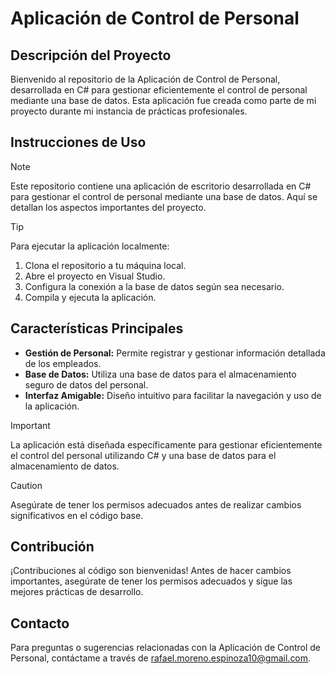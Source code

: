 # Aplicación de Control de Personal



## Descripción del Proyecto

Bienvenido al repositorio de la Aplicación de Control de Personal, desarrollada en C# para gestionar eficientemente el control de personal mediante una base de datos. Esta aplicación fue creada como parte de mi proyecto durante mi instancia de prácticas profesionales.

## Instrucciones de Uso

> [!NOTE]
> Este repositorio contiene una aplicación de escritorio desarrollada en C# para gestionar el control de personal mediante una base de datos. Aquí se detallan los aspectos importantes del proyecto.

> [!TIP]
> Para ejecutar la aplicación localmente:
> 1. Clona el repositorio a tu máquina local.
> 2. Abre el proyecto en Visual Studio.
> 3. Configura la conexión a la base de datos según sea necesario.
> 4. Compila y ejecuta la aplicación.

## Características Principales

- **Gestión de Personal:** Permite registrar y gestionar información detallada de los empleados.
- **Base de Datos:** Utiliza una base de datos para el almacenamiento seguro de datos del personal.
- **Interfaz Amigable:** Diseño intuitivo para facilitar la navegación y uso de la aplicación.

> [!IMPORTANT]
> La aplicación está diseñada específicamente para gestionar eficientemente el control del personal utilizando C# y una base de datos para el almacenamiento de datos.

> [!CAUTION]
> Asegúrate de tener los permisos adecuados antes de realizar cambios significativos en el código base.

## Contribución

¡Contribuciones al código son bienvenidas! Antes de hacer cambios importantes, asegúrate de tener los permisos adecuados y sigue las mejores prácticas de desarrollo.


## Contacto

Para preguntas o sugerencias relacionadas con la Aplicación de Control de Personal, contáctame a través de [rafael.moreno.espinoza10@gmail.com](mailto:tucorreo@ejemplo.com).
